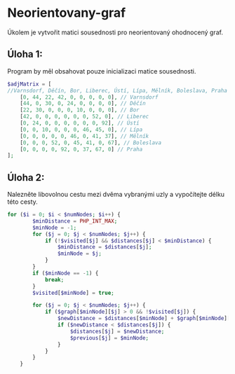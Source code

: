 # Neorientovany-graf
Úkolem je vytvořit matici sousednosti pro neorientovaný ohodnocený graf.

## Úloha 1:
Program by měl obsahovat pouze inicializaci matice sousednosti.
```PHP
$adjMatrix = [
//Varnsdorf, Děčín, Bor, Liberec, Ústí, Lípa, Mělník, Boleslava, Praha
    [0, 44, 22, 42, 0, 0, 0, 0, 0], // Varnsdorf
    [44, 0, 30, 0, 24, 0, 0, 0, 0], // Děčín
    [22, 30, 0, 0, 0, 10, 0, 0, 0], // Bor
    [42, 0, 0, 0, 0, 0, 0, 52, 0], // Liberec
    [0, 24, 0, 0, 0, 0, 0, 0, 92], // Ústí
    [0, 0, 10, 0, 0, 0, 46, 45, 0], // Lípa
    [0, 0, 0, 0, 0, 46, 0, 41, 37], // Mělník
    [0, 0, 0, 52, 0, 45, 41, 0, 67], // Boleslava
    [0, 0, 0, 0, 92, 0, 37, 67, 0] // Praha
];
```

## Úloha 2:
Nalezněte libovolnou cestu mezi dvěma vybranými uzly a vypočítejte délku této cesty.
```PHP
for ($i = 0; $i < $numNodes; $i++) {
        $minDistance = PHP_INT_MAX;
        $minNode = -1;
        for ($j = 0; $j < $numNodes; $j++) {
            if (!$visited[$j] && $distances[$j] < $minDistance) {
                $minDistance = $distances[$j];
                $minNode = $j;
            }
        }
        if ($minNode == -1) {
            break; 
        }
        $visited[$minNode] = true;

        for ($j = 0; $j < $numNodes; $j++) {
            if ($graph[$minNode][$j] > 0 && !$visited[$j]) {
                $newDistance = $distances[$minNode] + $graph[$minNode][$j];
                if ($newDistance < $distances[$j]) {
                    $distances[$j] = $newDistance;
                    $previous[$j] = $minNode;
                }
            }
        }
    }
```
